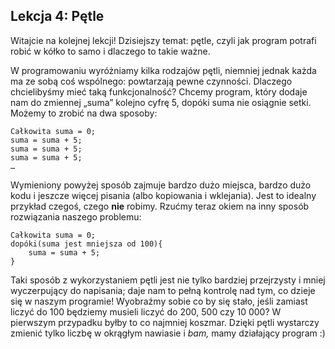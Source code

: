<h2>Lekcja 4: Pętle</h2>

Witajcie na kolejnej lekcji! Dzisiejszy temat: pętle, czyli jak program potrafi robić w kółko to samo i dlaczego to takie ważne.

W programowaniu wyróżniamy kilka rodzajów pętli, niemniej jednak każda ma ze sobą coś wspólnego: powtarzają pewne czynności. Dlaczego chcielibyśmy mieć taką funkcjonalność?
Chcemy program, który dodaje nam do zmiennej „suma” kolejno cyfrę 5, dopóki suma nie osiągnie setki. Możemy to zrobić na dwa sposoby:

```
Całkowita suma = 0;
suma = suma + 5;
suma = suma + 5;
suma = suma + 5;
…
```

Wymieniony powyżej sposób zajmuje bardzo dużo miejsca, bardzo dużo kodu i jeszcze więcej pisania (albo kopiowania i wklejania). Jest to idealny przykład czegoś, czego **nie** robimy.
Rzućmy teraz okiem na inny sposób rozwiązania naszego problemu:

```
Całkowita suma = 0;
dopóki(suma jest mniejsza od 100){
    suma = suma + 5;
}
```

Taki sposób z wykorzystaniem pętli jest nie tylko bardziej przejrzysty i mniej wyczerpujący do napisania; daje nam to pełną kontrolę nad tym, co dzieje się w naszym programie! Wyobraźmy sobie co by się stało, jeśli zamiast liczyć do 100 będziemy musieli liczyć do 200, 500 czy 10 000? W pierwszym przypadku byłby to co najmniej koszmar.
Dzięki pętli wystarczy zmienić tylko liczbę w okrągłym nawiasie i *bam,* mamy działający program :) 
